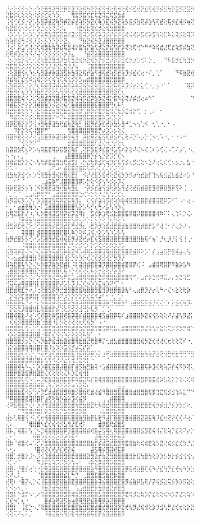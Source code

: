 ⡘⡔⡕⡪⡪⡢⡑⢔⢱⢝⣿⣻⡽⣻⣝⡿⣝⣽⡹⣕⢯⢳⢝⡝⡮⣫⢺⢕⢯⢺⢕⢯⡪⣏⢞⡝⣮⢫⢮⡫⡮⣫⢳⡝⣭⡫⣝⣭⡻⣝⣯⡪⢆⢕⢕⢕⠪⡪⡪⣊⢖⠱⡱⡀⠀⠀⢻⣯⡫⣯⢫⣏⢯⣝⢽⣍⢯⣫⣳⣾
⢨⢪⢊⢎⡪⡐⡕⡡⡣⣻⡽⣾⣝⢷⡻⡾⣝⡮⣞⢵⡫⡳⣝⢎⢷⡱⣏⢮⡳⣝⢵⡣⣯⡪⣳⢝⡼⣱⢣⢏⣞⢕⢯⡺⣎⢾⡪⢶⢝⢷⣝⣯⢪⠢⡣⡊⡕⡱⣘⢔⢕⢝⠬⡪⡄⠀⠀⠱⣟⢮⣗⢽⢮⡺⣕⢮⣳⣿⣿⣿
⠰⡱⡡⢣⢘⠔⡱⡑⡜⣵⢿⣳⣽⣫⣟⣽⢞⣽⡪⣗⢽⡱⣫⢞⡵⣹⡪⡞⡮⡺⣪⢞⢮⢞⡵⣫⢞⡵⣫⢳⢕⣏⠷⣕⢽⡪⣗⢽⡹⣳⢵⡯⣪⢓⠬⡪⡸⡨⡢⡣⡱⡑⡕⡕⣝⢄⠀⠀⠙⣷⣝⢮⡳⣝⣼⣿⣿⣟⣿⣿
⢘⢔⠅⡵⣡⢋⢜⢌⢎⢾⣻⣗⢷⡽⣮⢯⣻⢼⡕⣯⢳⡝⣵⢫⡺⣕⡝⣮⢫⡞⡵⢝⢕⢏⢚⠑⠛⠚⠵⢯⣞⣜⢏⣞⢵⡫⡮⣳⢝⣗⢟⡾⣱⢍⢮⠪⡜⢬⠪⡪⡪⡪⡪⡪⡲⡹⣄⠀⠀⠘⣾⢝⣵⣿⣿⣿⣽⣿⣿⣿
⠨⡢⡱⣳⡕⢥⢃⢎⢜⢵⣿⣝⣿⣺⡽⣳⢯⣳⣝⢮⡳⣝⢮⡳⡝⡮⣚⡼⡵⡭⣪⢎⡳⡰⡡⢊⠅⡑⢀⠀⠀⠙⠧⣯⡺⣎⢷⣹⡳⣝⣯⣻⢜⡪⡪⡕⣕⢕⢝⢜⡜⣜⢪⡓⣝⢜⡜⢦⠀⠀⢈⣿⣿⣿⣿⣽⣿⣯⣿⣿
⢐⢕⣽⣿⢪⢆⠱⡢⢣⣻⣽⡾⡷⣽⣽⣫⡷⣳⢽⣕⢯⡞⣵⠫⣺⢯⣞⢵⡫⣞⢵⡹⡪⣎⢎⢔⠐⠌⡀⢁⠁⠀⠀⠀⠙⠯⣷⣝⢾⡽⣮⢷⡍⣎⢎⠮⣪⢮⡪⡪⢎⢮⢱⢍⢮⢪⡪⡣⡣⣤⣾⣿⣿⣿⣽⣿⣟⣿⣿⡿
⣮⣳⡿⣽⡣⡑⡕⡘⢆⢿⣾⣻⡽⡾⣮⢷⡻⡵⡷⣝⢮⡳⣝⢷⣫⣗⢽⣕⢯⢞⡵⡹⡪⡖⡕⣅⢊⠐⡀⡢⠐⠁⠁⠀⠀⠀⠈⢿⡽⣞⣷⡻⡎⢦⡱⡱⡹⣷⣟⣜⢕⡕⣣⢳⡱⡣⢎⢮⣾⣿⣿⣿⣿⣿⣻⣿⢿⣽⢏⢆
⣾⣯⣻⣟⢮⠪⡨⣊⢕⣻⣾⣽⣝⣿⡺⣯⣻⣝⢾⢵⡫⣞⡽⣳⡳⣝⢾⡕⣯⠳⣕⢝⡜⡮⣚⢔⠴⠑⠁⠀⠀⠀⠀⠀⠀⠀⠀⠀⠙⠿⣾⣯⡫⡒⡕⡕⣹⢾⣿⣷⡱⡪⣕⢕⢮⢊⣷⣿⣿⣿⣿⣿⣯⣿⣿⣿⢛⢆⠧⢃
⣿⣞⡷⣿⢕⢕⠱⡐⣕⢵⣿⣞⡷⣽⣝⣷⣳⣝⢷⡽⢡⡿⡽⡮⣯⡫⣗⢽⢌⢷⡱⣍⢾⡕⢋⠀⡂⢀⠄⠀⠂⠀⠀⠀⠀⠀⠀⠀⠀⠀⠻⣾⢕⢍⢎⡪⣪⢿⣿⣿⣿⠎⠒⠝⠦⣽⣿⣿⣿⣻⣯⣿⣟⣿⡷⣩⢎⡣⡱⡁
⣿⡽⣯⢿⡕⡕⡩⢪⠰⣻⢷⡿⣽⣳⢟⣮⢷⣝⢷⡃⢸⣯⡻⣞⡵⣏⢞⡵⣳⡣⣻⠚⣁⠢⢢⢁⠪⠀⢂⢁⠐⡀⠂⠠⠀⠀⠀⠀⠀⠀⠀⠹⡗⡕⢕⢎⢼⣻⡿⠛⠁⠀⠀⠀⠀⢻⣿⣷⣿⣿⣿⢿⣿⡛⡴⡱⡡⡢⢕⢌
⣿⣽⡳⣿⢕⢕⠜⢔⢩⣫⣿⡻⡷⣽⣫⡷⣻⢮⣻⠀⡽⣗⢿⣝⣮⣫⢏⡾⣪⠞⣅⢗⠬⡑⠡⡠⡑⢈⠢⢂⠡⠐⡀⠂⠐⠠⠒⠀⠀⠀⠀⠀⠈⢪⢕⠕⠝⠉⠀⠀⠀⠀⠀⠀⠀⣾⣿⣿⣿⣯⣿⣿⠏⣜⢌⠲⡘⡔⢕⢆
⣷⣽⣽⣳⢏⢆⠕⡡⢢⢽⣯⣟⢿⡵⣯⣻⣝⢷⡏⢀⢝⡯⣳⣯⡺⣎⣯⠺⣡⢫⠖⡕⣕⠜⢌⠢⢜⢈⠆⡡⢊⢌⠠⢉⠌⡠⢁⠐⢄⠢⠐⡄⠄⡀⠁⠀⠀⠀⠀⠀⠀⢀⠀⠀⢠⣿⣿⣿⣯⣿⡿⡑⡮⢢⡑⡕⡩⡊⢎⠢
⣿⢾⣮⣟⡕⡕⢌⠢⢣⢻⡾⣯⣟⣽⣳⢟⣾⣫⡇⠠⡓⣜⢗⡿⣪⢏⢶⡹⡎⢧⢫⡪⢆⡫⣊⢕⠢⣑⠜⢔⢅⢎⢊⠢⡢⡐⡄⣣⠐⠕⠡⠐⠀⠀⠄⠂⠀⢀⠀⠀⡠⢋⠴⠂⣾⣿⣿⣟⣿⡯⢣⠝⡔⢅⢎⢌⢎⢜⡑⠕
⣿⣳⢷⡽⣪⢊⠆⡱⢑⢽⣻⡷⣻⢮⣟⢿⢮⣟⡇⠀⠪⡜⢜⣯⡣⣯⢞⢕⣝⢮⡳⡱⡫⡴⢳⣞⣵⡏⢹⢦⢧⣪⣬⣣⣮⣜⠔⡡⠘⠀⠀⠂⠁⠈⠀⠀⠀⠀⢀⣰⣭⡷⠋⣸⣿⣿⣿⣻⡿⡡⡓⢕⠪⡪⢢⠣⡪⡢⡹⢌
⣿⡵⣟⣽⡪⡢⢱⢈⠪⣳⢿⣟⣽⣻⢞⣯⢷⣻⣇⠀⠐⡽⡪⣞⣵⢫⣪⢗⡵⣣⢻⣜⢝⣞⣯⣾⣽⣟⣻⣟⡿⣿⣻⡿⢫⠕⢈⠀⡀⡈⡀⢁⠈⠀⣀⣠⢶⡿⢟⠝⠃⣠⣾⣿⣿⣿⢿⡿⣑⢎⠱⡑⢕⠜⣌⢣⢱⢊⢎⢆
⣷⡻⣽⢮⡳⡡⡑⡌⡱⣹⣿⣽⣳⢯⡿⣝⣯⢷⣻⡄⠀⢎⢪⡞⣵⢵⡫⣞⢵⡳⣷⢾⣿⣻⣟⣿⣟⣾⣿⣽⣟⡿⡩⠊⠁⠠⠂⢔⠠⠂⡀⠂⣴⣾⣟⢷⡱⡐⠅⣩⣾⣿⣿⣿⣿⣿⣿⢣⡕⡡⠣⡊⢆⢓⠔⡥⢣⠱⡱⢌
⣗⢿⣝⣯⡗⡜⠰⡈⢆⡳⣿⢾⣽⣫⢿⡽⣞⡽⣝⢿⡆⠀⣫⢞⡷⣱⢟⣪⣗⣿⣿⣯⡿⣿⡽⣿⣿⣿⣿⢾⠷⠍⠅⢄⢑⠅⡑⢌⠄⢁⠈⡀⢘⡿⣾⣧⠳⣴⣿⣿⣿⣿⣿⣿⣿⣿⢣⢟⢄⠕⡑⡅⡣⡑⢕⢘⢆⢓⢕⠱
⣿⣫⡾⣯⢞⢌⠕⡨⢊⢞⣿⢿⡮⣟⣽⣞⣯⢛⣮⡻⣆⠠⣟⡽⡺⢵⣯⣾⣟⣿⣾⣷⣿⣿⢿⡾⣿⡟⡥⠋⢼⢈⠂⠜⢄⡕⠜⠠⠀⠄⠀⠀⠀⢽⣿⣿⡇⣺⣿⣿⣿⣿⣿⣟⣿⢇⠷⡑⢕⠮⣨⢪⡐⡕⡡⢣⠱⡡⡣⢣
⣷⡻⣞⣿⡣⡣⢊⠔⡡⣫⣿⣻⣞⣯⢾⢮⣯⡻⡼⣝⢞⡴⣏⢮⣫⣿⣿⣽⣿⣟⣿⣿⣻⣿⣻⣷⢯⠊⢦⠁⡘⢆⡸⡘⡅⢪⢘⢀⠂⠠⠀⠀⠀⠨⣿⣿⣷⢸⣿⣿⡿⣷⣿⣿⡟⣜⠣⡊⡪⢊⠆⡕⡩⢎⠮⡣⡳⡱⡸⡡
⣯⣻⢽⡾⣝⢌⠢⡑⢌⢮⣿⣳⢯⣾⣫⡷⣷⣝⠾⡡⢾⢿⡥⣿⡿⣽⢿⣾⣿⣟⣿⣿⣟⣾⡿⠕⡡⠁⡎⣠⣴⣫⡛⣻⢾⣴⢄⢣⠀⡑⠠⣢⣴⣞⣿⣻⣿⠨⣿⣿⣻⣿⡿⣿⢸⡕⡑⡕⡱⡑⢎⢌⢎⡪⡪⢪⡊⡳⡹⡜
⣿⢵⣟⣿⢧⠣⡑⢌⠢⡳⣿⡽⣷⡳⣟⣾⣇⠨⡇⣽⣺⣾⣟⣿⣽⡻⣿⣿⣽⣿⣾⣟⣿⡟⢎⠨⠀⣠⣾⣿⢟⣿⡟⠻⣷⡵⣣⠳⠀⢠⣿⣿⡫⣿⡿⣿⣿⡑⣿⣿⡿⣿⣿⢇⢯⠰⡑⢎⢎⢜⢅⠧⡪⡒⣕⢕⡜⡵⣹⠜
⣿⣫⣯⣿⢗⠕⢌⠄⡱⡹⣯⢿⢮⣛⢷⠟⣭⣡⣴⣿⢿⢽⣿⡿⣝⡯⢿⣿⣷⣿⣿⣿⢯⠋⠄⣠⡞⡵⣑⢟⠽⣭⡠⡄⡳⣝⢵⣋⠀⢚⢭⢮⣴⢿⣿⣿⢿⡇⣿⣻⣿⣿⡟⡼⡡⡣⡹⡸⢌⢎⡲⡱⡱⣍⢶⡱⠝⢊⠁⠂
⣿⣟⣾⢿⣏⡓⠔⡨⢐⢝⣿⣫⡯⡻⣚⣺⣻⣿⣟⣯⢷⣿⣿⣻⣯⣻⡽⣿⡿⣿⣽⢧⠃⢄⣴⡿⡹⡜⡔⢅⠓⠔⢌⠢⣕⢕⢗⡵⠀⠀⡕⢵⡱⣏⣿⡿⣿⡇⢺⣿⣿⣿⢱⠝⡰⡑⡕⡕⡕⡕⢎⢮⠺⡴⠃⠂⠐⡀⢁⠂
⣿⣯⣿⣿⣧⡙⢔⠐⡅⡳⣿⢽⡾⢝⣯⡿⣽⣳⣿⢼⣿⡿⣿⣿⣿⣽⡷⣙⢿⣿⣳⠃⢠⣾⣿⣫⡫⣺⡘⢎⢌⢊⠆⡕⣪⢎⢷⡹⠄⠀⡕⣕⢝⡼⣿⣿⢿⣇⢽⣿⣿⡏⡮⢑⢕⡩⡪⡪⣪⢚⡕⢧⡻⠀⡁⢈⠄⠀⠀⠀
⣿⣿⢾⣿⣗⠜⢔⠡⢊⢞⣿⢗⡷⣫⣿⢞⣿⡽⣿⡎⣾⣿⣿⣿⢾⣫⣶⣿⡿⢯⠎⣰⣿⣿⣿⡳⣝⢮⢪⡣⢕⢕⠜⡜⣼⢣⡻⣜⡅⠀⢎⢮⡪⣿⣿⣟⣿⣷⢑⣿⣿⠸⡅⡣⢕⢜⢜⢜⢆⢏⢮⡳⠁⠠⠐⠀⠀⠀⠀⠀
⣿⣟⣿⣻⣇⢫⢂⠕⢡⢓⣿⣯⣻⣺⣿⣽⣟⣾⡿⣳⡝⣿⣽⢻⣿⣫⡿⢟⣧⢄⣾⣿⣿⡿⣯⡻⣜⢵⢣⡓⣕⢕⢍⡪⡪⡳⡛⢾⠑⠰⡱⣕⣽⣿⣿⣽⣿⣿⡐⣿⡏⣎⢪⢪⠱⡕⡕⣕⢕⠧⣳⠁⡀⠂⠀⠀⠀⠀⠀⠀
⣿⣿⣻⣿⡪⡢⡑⢌⠢⡹⣷⡟⣮⣺⣷⣽⣾⣿⢿⣗⣿⣜⢟⣿⠿⡍⢂⣾⣣⣾⣿⣿⣿⣿⣻⢮⡳⣝⢎⢞⢜⢎⢖⢕⢕⢍⠎⠐⡀⢱⡕⣵⣿⣿⣷⢿⣾⣿⡇⣿⠸⡢⡱⡱⣩⢪⡚⡴⢍⡞⡵⠁⠀⠀⠀⠀⠀⠀⠀⠀
⣿⣿⣿⣽⢇⢎⢌⢂⠑⢮⢟⣵⢏⣾⣷⣿⣿⣯⢹⣯⢿⡽⡿⡱⡅⣰⠟⣵⣿⣿⣿⣿⣻⣯⣟⣷⢳⢵⡝⣕⢝⢺⣛⢞⣗⢛⢛⠙⣻⢙⣼⣿⣿⣿⣽⡿⣯⣿⡧⢣⢫⠪⢜⠜⣔⢣⢺⡘⣕⢝⡇⠐⠀⠀⠀⠈⠀⠀⠀⠀
⣿⣿⣿⢾⢧⠣⢄⠅⡱⡱⣿⣏⣯⣿⣼⣿⣾⡏⣾⡫⣷⣛⣷⢽⠐⣡⣾⣿⣿⣿⣿⣟⣿⢿⣯⣿⢯⡷⣹⢎⢗⢵⡩⡞⢮⠫⡳⢝⢅⣿⣿⡿⣿⣽⣯⡿⣿⣽⣟⢌⢎⢕⢕⢕⢌⠧⡱⣍⢮⢺⡇⠀⠀⠀⠀⠀⠀⠀⠀⠀
⣿⣿⣿⣽⢇⢏⠢⢊⠤⡹⣟⣷⣽⣷⣿⣯⣿⡯⢷⣯⣝⢯⡎⣿⢾⣿⣿⣿⣿⣿⣟⣿⣿⣿⣿⣻⡿⣿⣯⣞⡵⣣⢕⡕⡑⢕⢌⢎⢾⣿⡿⣿⢿⣿⡯⣟⣿⢾⡿⢠⢳⢌⢖⢕⢕⢝⠴⡱⣕⢯⠆⠀⠀⠀⠀⡀⠈⠀⣠⣠
⣿⣿⣿⣷⣯⠪⡢⢑⠔⡹⣋⡾⣾⣯⣿⣻⢿⣿⡪⣿⢷⢏⣾⢼⣮⠻⣿⣿⣻⣯⣿⣿⣿⣾⣿⣻⣿⢯⡯⣹⣍⢯⡪⣪⢱⠥⣅⠉⠙⠛⠿⣿⣿⣿⣟⣽⣟⣿⡟⣰⢟⢗⢷⡳⣵⡵⣹⢎⣮⡻⠀⠀⠀⠀⢀⢀⣾⣿⣿⢿
⢜⠽⣯⢿⣯⡓⢌⠆⡱⡸⢻⣽⣿⣿⣫⣿⣻⣿⢷⣟⣷⣿⣝⢗⠧⣿⣞⢿⣿⣟⣿⣿⣾⣿⣻⣟⣿⣟⢮⡳⡮⣺⡘⡮⡱⡣⡊⠔⡀⢀⠀⠀⠉⠻⣯⣿⡾⣿⡇⡵⣙⢎⢗⡝⣳⢝⡿⣫⡳⣿⠀⠀⠀⠠⣦⣿⡿⣷⡻⣿
⣾⡢⢃⢿⣿⢪⠐⢅⢊⢖⢺⣿⣿⡿⣿⣿⢯⣿⣿⣷⣻⣷⣟⣧⣗⠻⣼⡏⣿⣿⣻⣿⣾⣿⣿⣝⣽⣯⢷⡹⣎⢖⢝⡜⢎⢎⠜⢔⠌⢄⠄⠀⠀⠀⠈⢿⣿⣿⠣⣎⢎⢮⢪⡪⣣⢻⡜⣏⢞⠅⠀⠀⠀⣾⡿⣯⢟⣮⣿⣫
⣿⡧⡈⢾⣿⡅⢣⢈⠢⣙⢾⣿⣿⣿⣿⡿⣹⣿⣿⣽⣿⣾⢞⣿⡬⣫⢿⢆⢿⣿⣽⣿⣷⣿⣿⣪⣻⣟⢮⢺⡌⣗⢵⡙⣎⢕⠝⡔⡑⢄⠂⡁⠀⠀⠀⠀⢿⣿⡱⡪⡪⡪⣕⢝⡼⡱⣯⠊⠀⠀⠀⠀⣼⢿⣝⡯⣻⣗⢷⡽
⣿⡷⠈⢾⣿⢎⠤⠡⡊⡬⣻⣿⣿⣷⣿⣿⣻⣿⣽⣿⣟⣿⣷⡟⡮⣾⣭⣞⣿⣻⢿⣯⣿⣷⢗⢮⢾⣟⢵⡣⣝⢜⢮⡪⣎⢎⡳⡘⣌⠢⢂⠄⠀⠀⠀⠀⠘⣿⢜⢜⢎⢞⡜⣎⢞⣝⢮⠀⠀⠀⠀⣼⣫⢿⡮⣻⣽⢞⣯⡿
⣿⣿⡁⡺⣿⡕⡨⠢⡨⢪⣹⣿⣿⣾⣿⣻⣿⣟⣿⣿⣿⣽⣻⣽⡞⣷⣝⣻⣿⣿⣿⣿⣻⡗⣯⢳⣿⢳⢕⡵⡱⡣⡳⡕⡮⣪⢪⢪⢢⠱⡁⠔⠈⠀⠀⠀⠀⠻⣸⡮⣕⢵⡩⡪⡳⡱⢳⢤⠂⠀⠰⡷⣝⡿⣾⢿⡵⣿⣽⣻
⣿⣿⠄⡘⣿⡎⢔⢑⠐⣕⢿⣽⣿⣯⣿⣿⣯⣿⡿⣿⣾⣿⣵⠻⣿⣻⣯⣿⣿⣿⣽⡿⣯⢞⣵⣿⢏⢮⠳⡜⣎⢳⡙⣎⢞⢦⠳⡱⣑⢕⠜⢄⠅⡀⠀⠀⠀⠈⣿⣻⣟⣿⣾⣿⣮⣇⠓⡙⠀⢀⣿⣻⣯⣿⣫⣷⣟⡷⣽⣿
⣞⢟⠆⠐⣿⡝⢄⡑⢌⢸⣯⣿⣿⣟⣿⣷⣿⣟⣿⣿⡿⣯⣿⣷⢽⣮⣿⣿⣿⣟⣿⡻⣮⣷⡿⣣⢟⡜⡝⢮⡪⣕⢭⡪⡳⡱⡫⣕⢕⢎⠪⡢⠢⡀⠄⠀⠀⠀⠸⣷⣝⣾⡳⣿⢿⣇⠀⢡⣠⣾⣿⣟⡷⣳⡿⣾⣝⡾⣿⣻
⣿⣻⡇⠑⣺⡏⠢⢂⠔⢹⣾⣿⣿⣻⣿⣻⣿⢾⣷⡻⣿⣻⣯⣿⣣⣿⣿⣿⣟⣿⡻⣟⢯⡺⣕⢷⡱⡝⣎⢗⢕⢮⠲⡱⡝⣜⢕⢵⠱⣍⢎⠲⡁⢆⠐⠀⠀⠀⠀⣿⡾⣵⢟⣽⡫⣷⢴⣟⢿⣻⣟⣮⣿⢿⡿⡵⣝⣿⡿⣿
⣿⣻⡇⠀⢨⣏⡑⠢⡈⢽⣿⣯⣿⣿⣻⣯⣟⣿⣯⣷⣻⣯⣿⣾⣿⣞⡿⣿⣽⡽⣝⢞⢧⡻⣜⢮⢺⢕⡵⡹⣪⢣⡛⣜⢎⢖⢕⡕⣝⢔⢕⢍⠜⢄⠅⡈⠀⠀⠀⠸⣿⣝⣯⢮⢻⡪⣗⢽⡽⣯⣾⢯⣟⡟⣮⣻⣽⣿⣿⡻
